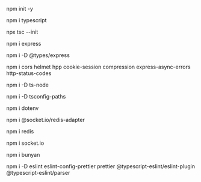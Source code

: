 npm init -y

npm i typescript

npx tsc --init

npm i express

npm i -D @types/express

npm i cors helmet hpp cookie-session compression express-async-errors http-status-codes

npm i -D ts-node

npm i -D tsconfig-paths

npm i dotenv

npm i @socket.io/redis-adapter

npm i redis

npm i socket.io

npm i bunyan

npm i -D eslint eslint-config-prettier prettier @typescript-eslint/eslint-plugin @typescript-eslint/parser
